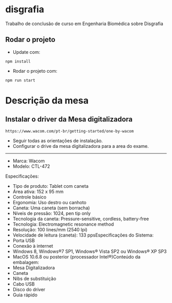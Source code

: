 # disgrafia

Trabalho de conclusão de curso em Engenharia Biomédica sobre Disgrafia

## Rodar o projeto

- Update com:

```
npm install
```

- Rodar o projeto com:

```
npm run start
```

# Descrição da mesa

## Instalar o driver da Mesa digitalizadora

```
https://www.wacom.com/pt-br/getting-started/one-by-wacom
```

- Seguir todas as orientações de instalação.
- Configurar o drive da mesa digitalizadora para a area do exame.

---

- Marca: Wacom
- Modelo: CTL-472

Especificações:

- Tipo de produto: Tablet com caneta
- Área ativa: 152 x 95 mm
- Controle básico
- Ergonomia: Uso destro ou canhoto
- Caneta: Uma caneta (sem borracha)
- Níveis de pressão: 1024, pen tip only
- Tecnologia da caneta: Pressure-sensitive, cordless, battery-free
- Tecnologia: Electromagnetic resonance method
- Resolução: 100 lines/mm (2540 lpi)
- Velocidade de leitura (caneta): 133 ppsEspecificações do Sistema:
- Porta USB
- Conexão à internet
- Windows 8, Windows®7 SP1, Windows® Vista SP2 ou Windows® XP SP3
- MacOS 10.6.8 ou posterior (processador Intel®)Conteúdo da embalagem:
- Mesa Digitalizadora
- Caneta
- Nibs de substituição
- Cabo USB
- Disco do driver
- Guia rápido
